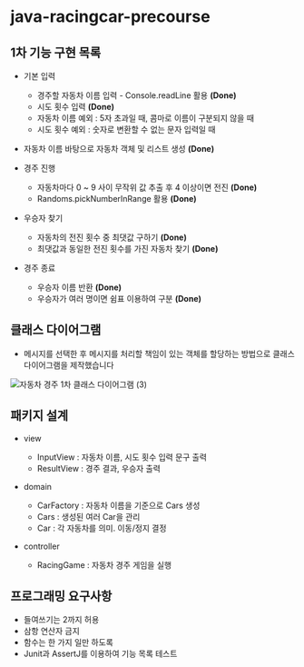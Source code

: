# java-racingcar-precourse

## 1차 기능 구현 목록

- 기본 입력
    - 경주할 자동차 이름 입력 - Console.readLine 활용 **(Done)**
    - 시도 횟수 입력 **(Done)**
    - 자동차 이름 예외 : 5자 초과일 때, 콤마로 이름이 구분되지 않을 때
    - 시도 횟수 예외 : 숫자로 변환할 수 없는 문자 입력일 때

- 자동차 이름 바탕으로 자동차 객체 및 리스트 생성 **(Done)**

- 경주 진행
    - 자동차마다 0 ~ 9 사이 무작위 값 추출 후 4 이상이면 전진 **(Done)**
    - Randoms.pickNumberInRange 활용 **(Done)**

- 우승자 찾기
    - 자동차의 전진 횟수 중 최댓값 구하기 **(Done)**
    - 최댓값과 동일한 전진 횟수를 가진 자동차 찾기 **(Done)**

- 경주 종료
    - 우승자 이름 반환 **(Done)**
    - 우승자가 여러 명이면 쉼표 이용하여 구분 **(Done)**

## 클래스 다이어그램

- 메시지를 선택한 후 메시지를 처리할 책임이 있는 객체를 할당하는 방법으로 클래스 다이어그램을 제작했습니다

![자동차 경주 1차 클래스 다이어그램 (3)](https://github.com/user-attachments/assets/69c51d52-ed68-4dd9-81bb-7fb7ba1dbdd5)

## 패키지 설계

- view
    - InputView : 자동차 이름, 시도 횟수 입력 문구 출력
    - ResultView : 경주 결과, 우승자 출력

- domain
    - CarFactory : 자동차 이름을 기준으로 Cars 생성
    - Cars : 생성된 여러 Car을 관리
    - Car : 각 자동차를 의미. 이동/정지 결정

- controller
    - RacingGame : 자동차 경주 게임을 실행

## 프로그래밍 요구사항

- 들여쓰기는 2까지 허용
- 삼항 연산자 금지
- 함수는 한 가지 일만 하도록
- Junit과 AssertJ를 이용하여 기능 목록 테스트
